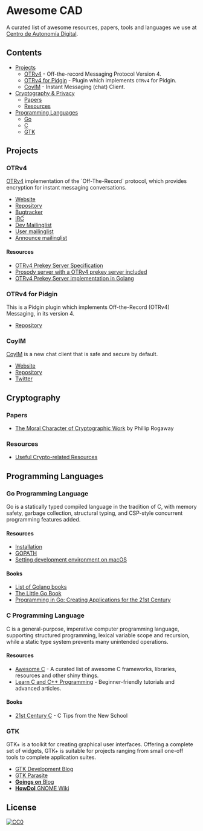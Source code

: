 # Awesome CAD
A curated list of awesome resources, papers, tools and languages we use at [Centro de Autonomía Digital](https://autonomia.digital/).

## Contents

- [Projects](#projects)
	- [OTRv4](#otrv4) - Off-the-record Messaging Protocol Version 4.
	- [OTRv4 for Pidgin](#pidgin) - Plugin which implements `OTRv4` for Pidgin.
	- [CoyIM](#coyim) - Instant Messaging (chat) Client.
-  [Cryptography & Privacy](#cryptography)
	- [Papers](#cryptography-papers)
	- [Resources](#cryptography-resources)
-  [Programming Languages](#programming-languages)
	- [Go](#go)
	- [C](#c)
	- [GTK](#gtk)  

## Projects

### OTRv4

[OTRv4]([https://github.com/otrv4/otrv4/blob/master/otrv4.md](https://github.com/otrv4/otrv4/blob/master/otrv4.md)) implementation of the `Off-The-Record` protocol, which provides encryption for instant messaging conversations.

- [Website](http://otr.im/)
- [Repository](https://github.com/otrv4)
- [Bugtracker](https://bugs.otr.im/)
- [IRC](https://webchat.oftc.net/?randomnick=1&channels=otr&uio=d4)
- [Dev Mailinglist](https://lists.cypherpunks.ca/mailman/listinfo/otr-dev)
- [User mailinglist](https://lists.cypherpunks.ca/mailman/listinfo/otr-users)
-  [Announce mailinglist](https://lists.cypherpunks.ca/mailman/listinfo/otr-announce)

#### Resources
- [OTRv4 Prekey Server Specification](https://github.com/otrv4/otrv4-prekey-server)
- [Prosody server with a OTRv4 prekey server included](https://github.com/otrv4/prekey-server-docker-compose)
- [OTRv4 Prekey Server implementation in Golang](https://github.com/otrv4/otrng-prekey-server)

### <a id="pidgin"></a>OTRv4 for Pidgin

This is a Pidgin plugin which implements Off-the-Record (OTRv4) Messaging, in its version 4.

- [Repository](https://github.com/otrv4/pidgin-otrng)

### CoyIM

[CoyIM](https://coy.im/) is a new chat client that is safe and secure by default.

- [Website](https://coy.im/)
- [Repository](https://github.com/coyim/coyim)
- [Twitter](https://twitter.com/coyproject)

## Cryptography

### <a id="cryptography-papers"></a> Papers
- [The Moral Character of Cryptographic Work]([https://web.cs.ucdavis.edu/~rogaway/papers/moral-fn.pdf](https://web.cs.ucdavis.edu/~rogaway/papers/moral-fn.pdf)) by Phillip Rogaway

### <a id="cryptography-resources"></a>Resources

- [Useful Crypto-related Resources](https://github.com/claucece/useful-crypto-resources)

## Programming Languages

### <a id="go"></a>Go Programming Language

Go is a statically typed compiled language in the tradition of C, with memory safety, garbage collection, structural typing, and CSP-style concurrent programming features added.

#### Resources

- [Installation](https://golang.org/doc/install)
- [GOPATH](https://github.com/golang/go/wiki/SettingGOPATH)
- [Setting development environment on macOS](https://medium.com/@AkyunaAkish/setting-up-a-golang-development-environment-mac-os-x-d58e5a7ea24f)

#### Books

- [List of Golang books](https://github.com/dariubs/GoBooks)
- [The Little Go Book](https://www.openmymind.net/The-Little-Go-Book/)
- [Programming in Go: Creating Applications for the 21st Century](http://www.informit.com/store/programming-in-go-creating-applications-for-the-21st-9780321774637)

### C Programming Language

C is a general-purpose, imperative computer programming language, supporting structured programming, lexical variable scope and recursion, while a static type system prevents many unintended operations.

#### Resources
  
- [Awesome C](https://notabug.org/koz.ross/awesome-c) - A curated list of awesome C frameworks, libraries, resources and other shiny things.
- [Learn C and C++ Programming](https://www.cprogramming.com/) -  Beginner-friendly tutorials and advanced articles.

#### Books

-  [21st Century C](http://shop.oreilly.com/product/0636920025108.do) - C Tips from the New School

### GTK

GTK+ is a toolkit for creating graphical user interfaces. Offering a complete set of widgets, GTK+ is suitable for projects ranging from small one-off tools to complete application suites. 

-  [GTK Development Blog](https://blog.gtk.org/)
-  [GTK Parasite](https://chipx86.github.io/gtkparasite/)
-  [**Goings on** Blog](https://blogs.gnome.org/mclasen/)
-  [**HowDoI** GNOME Wiki](https://wiki.gnome.org/HowDoI/)

## License

[![CC0](http://mirrors.creativecommons.org/presskit/buttons/88x31/svg/cc-zero.svg)](https://creativecommons.org/publicdomain/zero/1.0/)
